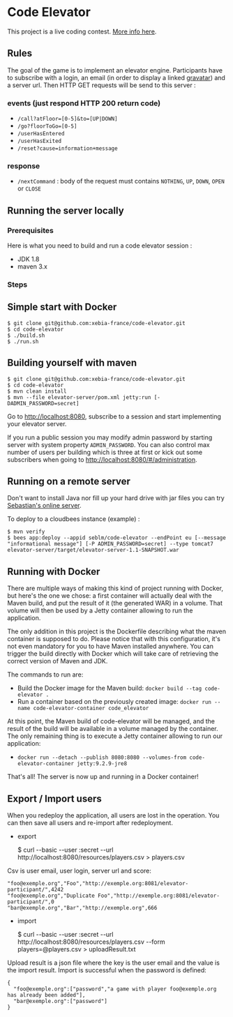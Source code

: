 # Code Elevator

This project is a live coding contest. [More info here](http://xebia-france.github.io/code-elevator).

## Rules

The goal of the game is to implement an elevator engine. Participants have to subscribe with a login, an email (in order
to display a linked [gravatar](http://www.gravatar.com)) and a server url. Then HTTP GET requests will be send to this
server :

### events (just respond HTTP 200 return code)

- `/call?atFloor=[0-5]&to=[UP|DOWN]`
- `/go?floorToGo=[0-5]`
- `/userHasEntered`
- `/userHasExited`
- `/reset?cause=information+message`

### response

- `/nextCommand` : body of the request must contains `NOTHING`, `UP`, `DOWN`, `OPEN` or `CLOSE`

## Running the server locally

### Prerequisites

Here is what you need to build and run a code elevator session :

- JDK 1.8
- maven 3.x

### Steps

## Simple start with Docker

    $ git clone git@github.com:xebia-france/code-elevator.git
    $ cd code-elevator
    $ ./build.sh
    $ ./run.sh

## Building yourself with maven

    $ git clone git@github.com:xebia-france/code-elevator.git
    $ cd code-elevator
    $ mvn clean install
    $ mvn --file elevator-server/pom.xml jetty:run [-DADMIN_PASSWORD=secret]

Go to [http://localhost:8080](http://localhost:8080), subscribe to a session and start implementing your elevator
server.

If you run a public session you may modify admin password by starting server with system property `ADMIN_PASSWORD`. You
can also control max number of users per building which is three at first or kick out some subscribers when going to
[http://localhost:8080/#/administration](http://localhost:8080/#/administration).

## Running on a remote server

Don't want to install Java nor fill up your hard drive with jar files you can try
[Sebastian's online server](http://code-elevator.seblm.eu.cloudbees.net).

To deploy to a cloudbees instance (example) :

    $ mvn verify
    $ bees app:deploy --appid seblm/code-elevator --endPoint eu [--message "informational message"] [-P ADMIN_PASSWORD=secret] --type tomcat7 elevator-server/target/elevator-server-1.1-SNAPSHOT.war

## Running with Docker

There are multiple ways of making this kind of project running with Docker, but here's the one we chose: a first
container will actually deal with the Maven build, and put the result of it (the generated WAR) in a volume. That volume
will then be used by a Jetty container allowing to run the application.

The only addition in this project is the Dockerfile describing what the maven container is supposed to do. Please notice
that with this configuration, it's not even mandatory for you to have Maven installed anywhere. You can trigger the
build directly with Docker which will take care of retrieving the correct version of Maven and JDK.

The commands to run are:

- Build the Docker image for the Maven build: `docker build --tag code-elevator .`
- Run a container based on the previously created image: `docker run --name code-elevator-container code_elevator`

At this point, the Maven build of code-elevator will be managed, and the result of the build will be available in a
volume managed by the container. The only remaining thing is to execute a Jetty container allowing to run our
application:

- `docker run --detach --publish 8080:8080 --volumes-from code-elevator-container jetty:9.2.9-jre8`

That's all! The server is now up and running in a Docker container!

## Export / Import users

When you redeploy the application, all users are lost in the operation. You can then save all users and re-import after
redeployment.

- export


    $ curl --basic --user :secret --url http://localhost:8080/resources/players.csv > players.csv

Csv is user email, user login, server url and score:

    "foo@exemple.org","Foo","http://exemple.org:8081/elevator-participant/",4242
    "foo@exemple.org","Duplicate Foo","http://exemple.org:8081/elevator-participant/",0
    "bar@exemple.org","Bar","http://exemple.org",666

- import


    $ curl --basic --user :secret --url http://localhost:8080/resources/players.csv --form players=@players.csv > uploadResult.txt

Upload result is a json file where the key is the user email and the value is the import result. Import is successful
when the password is defined:

    {
      "foo@exemple.org":["password","a game with player foo@exemple.org has already been added"],
      "bar@exemple.org":["password"]
    }
